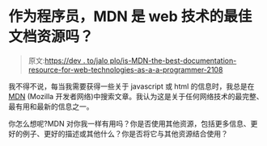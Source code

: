 # 作为程序员，MDN 是 web 技术的最佳文档资源吗？

> 原文:[https://dev . to/jalo plo/is-MDN-the-best-documentation-resource-for-web-technologies-as-a-a-programmer-2108](https://dev.to/jaloplo/is-mdn-the-best-documentation-resource-for-web-technologies-as-a-programmer-2108)

我不得不说，每当我需要获得一些关于 javascript 或 html 的信息时，我总是在 [MDN](https://developer.mozilla.org/en-US/) (Mozilla 开发者网络)中搜索文章。我认为这是关于任何网络技术的最完整、最有用和最新的信息之一。

你怎么想呢?MDN 对你我一样有用吗？你是否使用其他资源，包括更多信息、更好的例子、更好的描述或其他什么？你是否将它与其他资源结合使用？